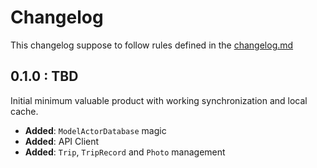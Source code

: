 # Changelog

This changelog suppose to follow rules defined in the [changelog.md](https://changelog.md)

## 0.1.0 : TBD

Initial minimum valuable product with working synchronization and local cache.

- **Added**: `ModelActorDatabase` magic
- **Added**: API Client
- **Added**: `Trip`, `TripRecord` and `Photo` management
